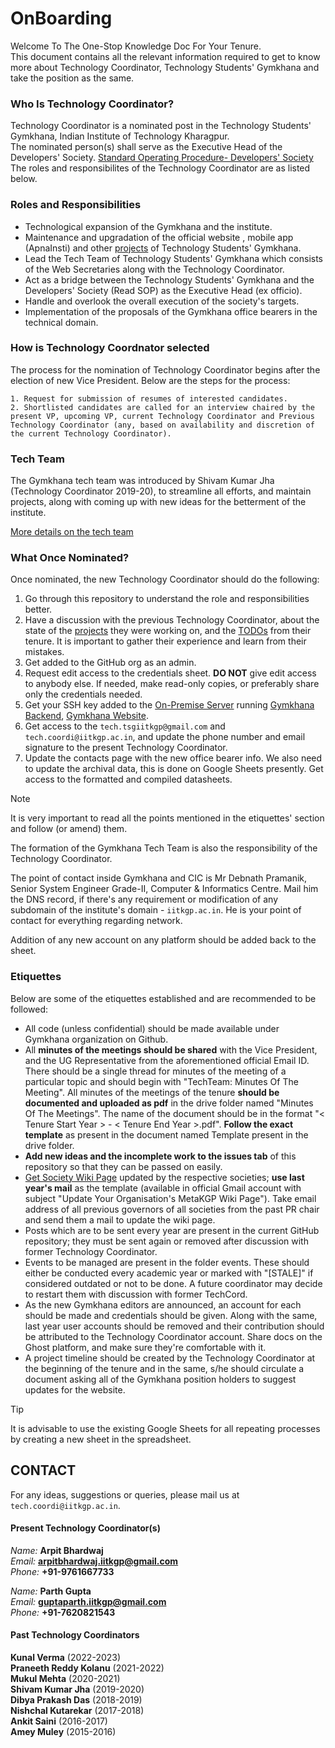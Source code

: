 # OnBoarding

Welcome To The One-Stop Knowledge Doc For Your Tenure.<br>
This document contains all the relevant information required to get to know more about Technology Coordinator, Technology Students' Gymkhana and take the position as the same.

### Who Is Technology Coordinator?

Technology Coordinator is a nominated post in the Technology Students' Gymkhana, Indian Institute of Technology Kharagpur.
<br />
The nominated person(s) shall serve as the Executive Head of the Developers' Society. [Standard Operating Procedure- Developers' Society](https://github.com/tsg-iitkgp/OnBoarding/blob/master/Files/Developers'%20Society%20SOP.pdf)
<br />
The roles and responsibilites of the Technology Coordinator are as listed below.

### Roles and Responsibilities

 - Technological expansion of the Gymkhana and the institute.
 - Maintenance and upgradation of the official website , mobile app (ApnaInsti) and other [projects](./APPs.md) of Technology Students' Gymkhana.
 - Lead the Tech Team of Technology Students' Gymkhana which consists of the Web Secretaries along with the Technology Coordinator.
 - Act as a bridge between the Technology Students' Gymkhana and the Developers' Society (Read SOP) as the Executive Head (ex officio).
 - Handle and overlook the overall execution of the society's targets.
 - Implementation of the proposals of the Gymkhana office bearers in the technical domain.

### How is Technology Coordnator selected

The process for the nomination of Technology Coordinator begins after the election of new Vice President. Below are the steps for the process:

```text
1. Request for submission of resumes of interested candidates.
2. Shortlisted candidates are called for an interview chaired by the present VP, upcoming VP, current Technology Coordinator and Previous Technology Coordinator (any, based on availability and discretion of the current Technology Coordinator).
```

### Tech Team

The Gymkhana tech team was introduced by Shivam Kumar Jha (Technology Coordinator 2019-20), to streamline all efforts, and maintain projects, along with coming up with new ideas for the betterment of the institute.

[More details on the tech team](TechTeam.md)

### What Once Nominated?

Once nominated, the new Technology Coordinator should do the following:

1. Go through this repository to understand the role and responsibilities better.
2. Have a discussion with the previous Technology Coordinator, about the state of the [projects](APPs.md) they were working on, and the [TODOs](TODOs.md) from their tenure. It is important to gather their experience and learn from their mistakes.
3. Get added to the GitHub org as an admin.
4. Request edit access to the credentials sheet. **DO NOT** give edit access to anybody else. If needed, make read-only copies, or preferably share only the credentials needed.
5. Get your SSH key added to the [On-Premise Server](https://github.com/tsg-iitkgp/ops-architecture) running [Gymkhana Backend](https://github.com/tsg-iitkgp/AdminBackend), [Gymkhana Website](https://github.com/tsg-iitkgp/web-frontend).
6. Get access to the `tech.tsgiitkgp@gmail.com` and `tech.coordi@iitkgp.ac.in`, and update the phone number and email signature to the present Technology Coordinator.
7. Update the contacts page with the new office bearer info. We also need to update the archival data, this is done on Google Sheets presently. Get access to the formatted and compiled datasheets.

>[!Note]
> It is very important to read all the points mentioned in the etiquettes' section and follow (or amend) them.

The formation of the Gymkhana Tech Team is also the responsibility of the Technology Coordinator.

The point of contact inside Gymkhana and CIC is Mr Debnath Pramanik, Senior System Engineer Grade-II, Computer & Informatics Centre. Mail him the DNS record, if there's any requirement or modification of any subdomain of the institute's domain - `iitkgp.ac.in`. He is your point of contact for everything regarding network.

Addition of any new account on any platform should be added back to the sheet.

### Etiquettes

Below are some of the etiquettes established and are recommended to be followed:

- All code (unless confidential) should be made available under Gymkhana organization on Github.
- All **minutes of the meetings should be shared** with the Vice President, and the UG Representative from the aforementioned official Email ID. There should be a single thread for minutes of the meeting of a particular topic and should begin with "TechTeam: Minutes Of The Meeting". All minutes of the meetings of the tenure **should be documented and uploaded as pdf** in the drive folder named "Minutes Of The Meetings". The name of the document should be in the format "< Tenure Start Year > - < Tenure End Year >.pdf". **Follow the exact template** as present in the document named Template present in the drive folder.
- **Add new ideas and the incomplete work to the issues tab** of this repository so that they can be passed on easily.
- [Get Society Wiki Page](https://wiki.metakgp.org/w/Category:Societies_and_clubs) updated by the respective societies; **use last year's mail** as the template (available in official Gmail account with subject "Update Your Organisation's MetaKGP Wiki Page"). Take email address of all previous governors of all societies from the past PR chair and send them a mail to update the wiki page.
- Posts which are to be sent every year are present in the current GitHub repository; they must be sent again or removed after discussion with former Technology Coordinator.
- Events to be managed are present in the folder events. These should either be conducted every academic year or marked with "[STALE]" if considered outdated or not to be done. A future coordinator may decide to restart them with discussion with former TechCord.
- As the new Gymkhana editors are announced, an account for each should be made and credentials should be given. Along with the same, last year user accounts should be removed and their contribution should be attributed to the Technology Coordinator account. Share docs on the Ghost platform, and make sure they're comfortable with it.
- A project timeline should be created by the Technology Coordinator at the beginning of the tenure and in the same, s/he should circulate a document asking all of the Gymkhana position holders to suggest updates for the website.

> [!Tip] 
> It is advisable to use the existing Google Sheets for all repeating processes by creating a new sheet in the spreadsheet.

## CONTACT

For any ideas, suggestions or queries, please mail us at `tech.coordi@iitkgp.ac.in`.

#### Present Technology Coordinator(s)

_Name:_ **Arpit Bhardwaj**<br>
_Email:_ **arpitbhardwaj.iitkgp@gmail.com**<br>
_Phone:_ **+91-9761667733**

_Name:_ **Parth Gupta**<br>
_Email:_ **guptaparth.iitkgp@gmail.com**<br>
_Phone:_ **+91-7620821543**

#### Past Technology Coordinators

**Kunal Verma** (2022-2023)<br/>
**Praneeth Reddy Kolanu** (2021-2022)<br/>
**Mukul Mehta** (2020-2021)<br/>
**Shivam Kumar Jha** (2019-2020)<br/>
**Dibya Prakash Das** (2018-2019)<br/>
**Nishchal Kutarekar** (2017-2018)<br/>
**Ankit Saini** (2016-2017)<br/>
**Amey Muley** (2015-2016)
